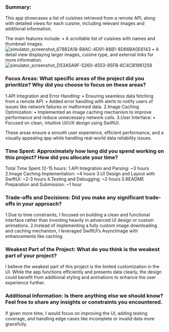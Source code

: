 ### Summary:

  This app showcases a list of cuisines retrieved from a remote API, along with detailed views for each cuisine, including relevant images and additional information.
  
  The main features include:
  	•	A scrollable list of cuisines with names and thumbnail images.
     ![simulator_screenshot_67882A18-B8AC-4D91-88B1-8D66BA0E6143](https://github.com/user-attachments/assets/47d6242c-5482-435c-b4ac-75c463c0223c)
  	•	A detail view displaying larger images, cuisine type, and external links for more information.
    ![simulator_screenshot_D53A5A9F-5260-4553-95FB-6C4CB1961259](https://github.com/user-attachments/assets/3ce4c2ba-b131-42b9-9752-b75bfc4eec61)


### Focus Areas: What specific areas of the project did you prioritize? Why did you choose to focus on these areas?

  1.API Integration and Error Handling:
  	  •	Ensuring seamless data fetching from a remote API.
  	  •	Added error handling with alerts to notify users of issues like network failures or malformed data.
  2.Image Caching Optimization:
  	  •	Implemented an image caching mechanism to improve performance and reduce unnecessary network calls.
  3.User Interface:
  	  •	Focused on clean, intuitive UI/UX design using SwiftUI.
  
  These areas ensure a smooth user experience, efficient performance, and a visually appealing app while handling real-world data reliability issues.


### Time Spent: Approximately how long did you spend working on this project? How did you allocate your time?

  Total Time Spent 12-15 hours:
  	1.API Integration and Parsing: ~3 hours
  	2.Image Caching Implementation: ~4 hours
  	3.UI Design and Layout with SwiftUI: ~2-3 hours
  	4.Testing and Debugging: ~2 hours
  	5.README Preparation and Submission: ~1 hour


### Trade-offs and Decisions: Did you make any significant trade-offs in your approach?

  1.Due to time constraints, I focused on building a clean and functional interface rather than investing heavily in advanced UI design or custom animations. 
  2.Instead of implementing a fully custom image downloading and caching mechanism, I leveraged SwiftUI’s AsyncImage with enhancements like caching.

    
### Weakest Part of the Project: What do you think is the weakest part of your project?

  I believe the weakest part of this project is the limited customization in the UI. While the app functions efficiently and presents data clearly, 
  the design could benefit from additional styling and animations to enhance the user experience further.

### Additional Information: Is there anything else we should know? Feel free to share any insights or constraints you encountered.

  If given more time, I would focus on improving the UI, adding testing coverage, and handling edge cases like incomplete or invalid data more gracefully.
